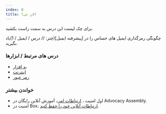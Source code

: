 ```yaml
---
index: 8
title: الان چی؟
---
```

برای چک لیست این درس به سمت راست بکشید.

 چگونگی رمزگذاری ایمیل های حساس را در [پیشرفته ایمیل](چتر: // درس / ایمیل / 1)یاد بگیرید.

### درس های مرتبط / ابزارها

*   [بد افزار](umbrella://information/malware)
*   [اینترنت](umbrella://communications/the-internet)
*   [رمز عبور](umbrella://information/passwords)

### خواندن بیشتر

*   اول امنیت ، [ارتباطات امن](https://advocacyassembly.org/en/courses/33/#/chapter/1/lesson/1)، آموزش آنلاین رایگان در Advocacy Assembly.
*   امنیت در Box، [ارتباطات آنلاین خود را حفظ کنید](https://securityinabox.org/en/guide/secure-communication).